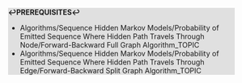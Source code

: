 <div style="margin:2em; background-color: #e0e0e0;">

<strong>↩PREREQUISITES↩</strong>

 * Algorithms/Sequence Hidden Markov Models/Probability of Emitted Sequence Where Hidden Path Travels Through Node/Forward-Backward Full Graph Algorithm_TOPIC
 * Algorithms/Sequence Hidden Markov Models/Probability of Emitted Sequence Where Hidden Path Travels Through Edge/Forward-Backward Split Graph Algorithm_TOPIC

</div>

